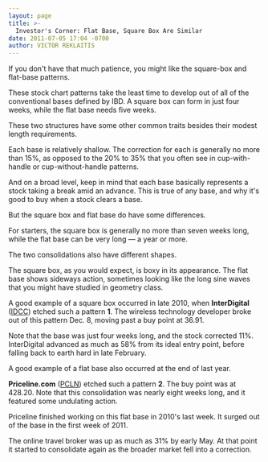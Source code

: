 ```yaml
---
layout: page
title: >-
  Investor's Corner: Flat Base, Square Box Are Similar
date: 2011-07-05 17:04 -0700
author: VICTOR REKLAITIS
---
```





If you don't have that much patience, you might like the square-box and flat-base patterns.


These stock chart patterns take the least time to develop out of all of the conventional bases defined by IBD. A square box can form in just four weeks, while the flat base needs five weeks.


These two structures have some other common traits besides their modest length requirements.


Each base is relatively shallow. The correction for each is generally no more than 15%, as opposed to the 20% to 35% that you often see in cup-with-handle or cup-without-handle patterns.


And on a broad level, keep in mind that each base basically represents a stock taking a break amid an advance. This is true of any base, and why it's good to buy when a stock clears a base.


But the square box and flat base do have some differences.


For starters, the square box is generally no more than seven weeks long, while the flat base can be very long — a year or more.


The two consolidations also have different shapes.


The square box, as you would expect, is boxy in its appearance. The flat base shows sideways action, sometimes looking like the long sine waves that you might have studied in geometry class.


A good example of a square box occurred in late 2010, when **InterDigital** ([IDCC](https://research.investors.com/quote.aspx?symbol=IDCC)) etched such a pattern **1**. The wireless technology developer broke out of this pattern Dec. 8, moving past a buy point at 36.91.


Note that the base was just four weeks long, and the stock corrected 11%. InterDigital advanced as much as 58% from its ideal entry point, before falling back to earth hard in late February.


A good example of a flat base also occurred at the end of last year.


**Priceline.com** ([PCLN](https://research.investors.com/quote.aspx?symbol=PCLN)) etched such a pattern **2**. The buy point was at 428.20. Note that this consolidation was nearly eight weeks long, and it featured some undulating action.


Priceline finished working on this flat base in 2010's last week. It surged out of the base in the first week of 2011.


The online travel broker was up as much as 31% by early May. At that point it started to consolidate again as the broader market fell into a correction.




